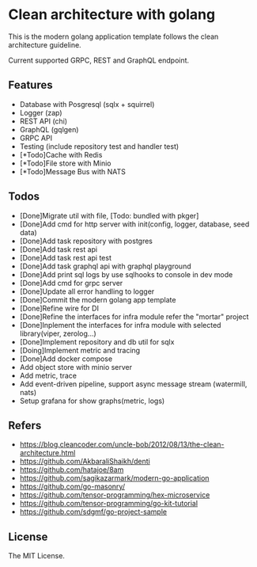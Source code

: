 # Clean architecture with golang

This is the modern golang application template follows the clean architecture guideline.

Current supported GRPC, REST and GraphQL endpoint.

## Features

- Database with Posgresql (sqlx + squirrel)
- Logger (zap)
- REST API (chi)
- GraphQL (gqlgen)
- GRPC API
- Testing (include repository test and handler test)
- [*Todo]Cache with Redis
- [*Todo]File store with Minio
- [*Todo]Message Bus with NATS

## Todos

- [Done]Migrate util with file, [Todo: bundled with pkger]
- [Done]Add cmd for http server with init(config, logger, database, seed data)
- [Done]Add task repository with postgres
- [Done]Add task rest api
- [Done]Add task rest api test
- [Done]Add task graphql api with graphql playground
- [Done]Add print sql logs by use sqlhooks to console in dev mode
- [Done]Add cmd for grpc server
- [Done]Update all error handling to logger
- [Done]Commit the modern golang app template
- [Done]Refine wire for DI
- [Done]Refine the interfaces for infra module refer the "mortar" project
- [Done]Inplement the interfaces for infra module with selected library(viper, zerolog...)
- [Done]Implement repository and db util for sqlx
- [Doing]Implement metric and tracing
- [Done]Add docker compose
- Add object store with minio server
- Add metric, trace
- Add event-driven pipeline, support async message stream (watermill, nats)
- Setup grafana for show graphs(metric, logs)

## Refers

- <https://blog.cleancoder.com/uncle-bob/2012/08/13/the-clean-architecture.html>
- <https://github.com/AkbaraliShaikh/denti>
- <https://github.com/hatajoe/8am>
- <https://github.com/sagikazarmark/modern-go-application>
- <https://github.com/go-masonry/>
- <https://github.com/tensor-programming/hex-microservice>
- <https://github.com/tensor-programming/go-kit-tutorial>
- <https://github.com/sdgmf/go-project-sample>

## License

The MIT License.
